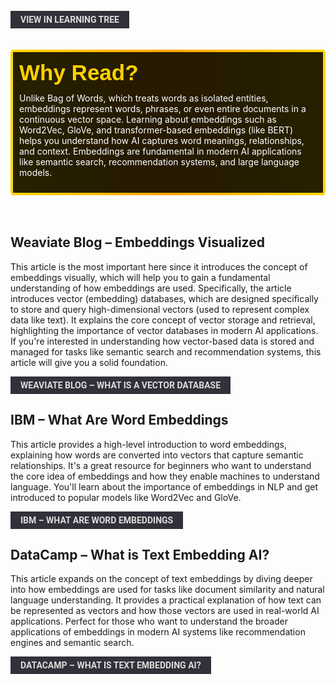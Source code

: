 <br>
<a href='/learning-tree?node=35' style='
    background-color: #31313a;
    color: gainsboro;
    padding: 6px 16px;
    border: none
    border-radius: 4px;
    text-transform: uppercase;
    font-family: "Roboto", sans-serif;
    font-size: 1em;
    font-weight: bold;
    cursor: pointer;
    text-decoration: none;
    display: inline-block;'
>
  View in Learning Tree
</a>

<br>
<br>
<br>

<div style='
  position: relative;
  padding: 10px; 
  border-radius: 5px;
  background-color: rgba(0, 0, 0, 0.85); 
  border: 4px solid transparent;
  background-image: linear-gradient(90deg, rgba(0, 0, 0, 0.85), rgba(0, 0, 0, 0.85)), linear-gradient(90deg, gold, orange, gold);
  background-origin: border-box;
  background-clip: padding-box, border-box;
'>

<svg width='200' height='50' style='display: block; margin-bottom: 5px;'>
  <text x='0' y='35' font-size='35' font-family='Arial' font-weight='bold' fill='gold'>
    Why Read?
    <animate attributeName='fill' values='gold; orange; gold' dur='3s' repeatCount='indefinite' />
  </text>
</svg>

<p style='color: white; margin-top: 2px;'>Unlike Bag of Words, which treats words as isolated entities, embeddings represent words, phrases, or even entire documents in a continuous vector space. Learning about embeddings such as Word2Vec, GloVe, and transformer-based embeddings (like BERT) helps you understand how AI captures word meanings, relationships, and context. Embeddings are fundamental in modern AI applications like semantic search, recommendation systems, and large language models.
</p>
</div>

<br/>
<br/>

## **Weaviate Blog – Embeddings Visualized**
This article is the most important here since it introduces the concept of embeddings visually, which will help you to gain a fundamental understanding of how embeddings are used.  Specifically, the article introduces vector (embedding) databases, which are designed specifically to store and query high-dimensional vectors (used to represent complex data like text). It explains the core concept of vector storage and retrieval, highlighting the importance of vector databases in modern AI applications. If you're interested in understanding how vector-based data is stored and managed for tasks like semantic search and recommendation systems, this article will give you a solid foundation. 
<br/>

<a href='https://weaviate.io/blog/what-is-a-vector-database' style='
    background-color: #31313a;
    color: gainsboro;
    padding: 6px 16px;
    border: none
    border-radius: 4px;
    text-transform: uppercase;
    font-family: "Roboto", sans-serif;
    font-size: 1em;
    font-weight: bold;
    cursor: pointer;
    text-decoration: none;
    display: inline-block;'
/> Weaviate Blog – What is a Vector Database
<br>
</a>

## **IBM – What Are Word Embeddings**
This article provides a high-level introduction to word embeddings, explaining how words are converted into vectors that capture semantic relationships. It's a great resource for beginners who want to understand the core idea of embeddings and how they enable machines to understand language. You'll learn about the importance of embeddings in NLP and get introduced to popular models like Word2Vec and GloVe.
<br/>

<a href='https://www.ibm.com/think/topics/word-embeddings' style='
    background-color: #31313a;
    color: gainsboro;
    padding: 6px 16px;
    border: none
    border-radius: 4px;
    text-transform: uppercase;
    font-family: "Roboto", sans-serif;
    font-size: 1em;
    font-weight: bold;
    cursor: pointer;
    text-decoration: none;
    display: inline-block;'
/> IBM – What Are Word Embeddings
<br>
</a>


## **DataCamp – What is Text Embedding AI?**
This article expands on the concept of text embeddings by diving deeper into how embeddings are used for tasks like document similarity and natural language understanding. It provides a practical explanation of how text can be represented as vectors and how those vectors are used in real-world AI applications. Perfect for those who want to understand the broader applications of embeddings in modern AI systems like recommendation engines and semantic search.
<br/>

<a href='https://www.datacamp.com/blog/what-is-text-embedding-ai' style='
    background-color: #31313a;
    color: gainsboro;
    padding: 6px 16px;
    border: none
    border-radius: 4px;
    text-transform: uppercase;
    font-family: "Roboto", sans-serif;
    font-size: 1em;
    font-weight: bold;
    cursor: pointer;
    text-decoration: none;
    display: inline-block;'
/> DataCamp – What is Text Embedding AI?
<br>
</a>